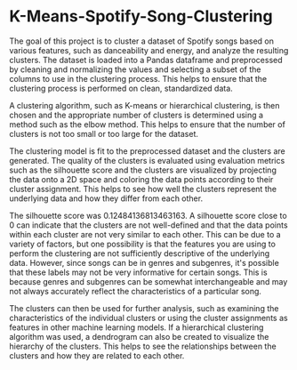 # K-Means-Spotify-Song-Clustering

The goal of this project is to cluster a dataset of Spotify songs based on various features, such as danceability and energy, and analyze the resulting clusters. The dataset is loaded into a Pandas dataframe and preprocessed by cleaning and normalizing the values and selecting a subset of the columns to use in the clustering process. This helps to ensure that the clustering process is performed on clean, standardized data.

A clustering algorithm, such as K-means or hierarchical clustering, is then chosen and the appropriate number of clusters is determined using a method such as the elbow method. This helps to ensure that the number of clusters is not too small or too large for the dataset.

The clustering model is fit to the preprocessed dataset and the clusters are generated. The quality of the clusters is evaluated using evaluation metrics such as the silhouette score and the clusters are visualized by projecting the data onto a 2D space and coloring the data points according to their cluster assignment. This helps to see how well the clusters represent the underlying data and how they differ from each other.

The silhouette score was 0.12484136813463163. A silhouette score close to 0 can indicate that the clusters are not well-defined and that the data points within each cluster are not very similar to each other. This can be due to a variety of factors, but one possibility is that the features you are using to perform the clustering are not sufficiently descriptive of the underlying data. However, since songs can be in genres and subgenres, it's possible that these labels may not be very informative for certain songs. This is because genres and subgenres can be somewhat interchangeable and may not always accurately reflect the characteristics of a particular song.
 
The clusters can then be used for further analysis, such as examining the characteristics of the individual clusters or using the cluster assignments as features in other machine learning models. If a hierarchical clustering algorithm was used, a dendrogram can also be created to visualize the hierarchy of the clusters. This helps to see the relationships between the clusters and how they are related to each other.
